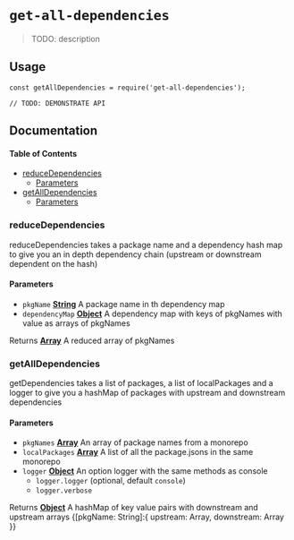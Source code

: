 # `get-all-dependencies`

> TODO: description

## Usage

    const getAllDependencies = require('get-all-dependencies');

    // TODO: DEMONSTRATE API

## Documentation

<!-- Generated by documentation.js. Update this documentation by updating the source code. -->

#### Table of Contents

-   [reduceDependencies](#reducedependencies)
    -   [Parameters](#parameters)
-   [getAllDependencies](#getalldependencies)
    -   [Parameters](#parameters-1)

### reduceDependencies

reduceDependencies takes a package name and a dependency hash map to give you
an in depth dependency chain (upstream or downstream dependent on the hash)

#### Parameters

-   `pkgName` **[String](https://developer.mozilla.org/docs/Web/JavaScript/Reference/Global_Objects/String)** A package name in th dependency map
-   `dependencyMap` **[Object](https://developer.mozilla.org/docs/Web/JavaScript/Reference/Global_Objects/Object)** A dependency map with keys of pkgNames with
                                     value as arrays of pkgNames

Returns **[Array](https://developer.mozilla.org/docs/Web/JavaScript/Reference/Global_Objects/Array)** A reduced array of pkgNames

### getAllDependencies

getDependencies takes a list of packages, a list of localPackages and a logger
to give you a hashMap of packages with upstream and downstream dependencies

#### Parameters

-   `pkgNames` **[Array](https://developer.mozilla.org/docs/Web/JavaScript/Reference/Global_Objects/Array)** An array of package names from a monorepo
-   `localPackages` **[Array](https://developer.mozilla.org/docs/Web/JavaScript/Reference/Global_Objects/Array)** A list of all the package.jsons in the same monorepo
-   `logger` **[Object](https://developer.mozilla.org/docs/Web/JavaScript/Reference/Global_Objects/Object)** An option logger with the same methods as console
    -   `logger.logger`   (optional, default `console`)
    -   `logger.verbose`  

Returns **[Object](https://developer.mozilla.org/docs/Web/JavaScript/Reference/Global_Objects/Object)** A hashMap of key value pairs with downstream and upstream arrays
                                 {[pkgName: String]&#x3A;{ upstream: Array, downstream: Array }}
